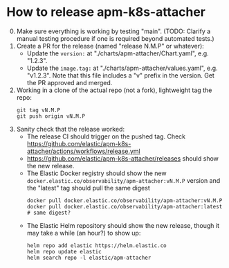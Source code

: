 # How to release apm-k8s-attacher

0. Make sure everything is working by testing "main". (TODO: Clarify a manual testing procedure if one is required beyond automated tests.)
1. Create a PR for the release (named "release N.M.P" or whatever):
    - Update the `version:` at "./charts/apm-attacher/Chart.yaml", e.g. "1.2.3".
    - Update the `image.tag:` at "./charts/apm-attacher/values.yaml", e.g. "v1.2.3".
      Note that this file includes a "v" prefix in the version.
    Get the PR approved and merged.
2. Working in a clone of the actual repo (not a fork), lightweight tag the repo:
    ```
    git tag vN.M.P
    git push origin vN.M.P
    ```
3. Sanity check that the release worked:
    - The release CI should trigger on the pushed tag. Check https://github.com/elastic/apm-k8s-attacher/actions/workflows/release.yml
    - https://github.com/elastic/apm-k8s-attacher/releases should show the new release.
    - The Elastic Docker registry should show the new `docker.elastic.co/observability/apm-attacher:vN.M.P` version
      and the "latest" tag should pull the same digest
        ```
        docker pull docker.elastic.co/observability/apm-attacher:vN.M.P
        docker pull docker.elastic.co/observability/apm-attacher:latest  # same digest?
        ```
    - The Elastic Helm repository should show the new release, though it may take a while (an hour?) to show up:
        ```
        helm repo add elastic https://helm.elastic.co
        helm repo update elastic
        helm search repo -l elastic/apm-attacher
        ```

